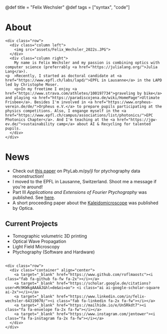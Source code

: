 @def title = "Felix Wechsler"
@def tags = ["syntax", "code"]

# About 


<!-- raw html to allow a responsive row  -->
~~~
<div class="row">
  <div class="column left">
    <img src="assets/Felix_Wechsler_2022s.JPG">
  </div>
  <div class="column right">
    My name is Felix Wechsler and my passion is combining optics with computer science (preferrably <a href="https://julialang.org/">Julia Lang</a>).
<p  >Recently, I started as doctoral candidate at <a href="https://www.epfl.ch/labs/lapd/">EPFL in Lausanne</a> in the LAPD led by Christophe Moser.
    <p>In my freetime I enjoy <a href="https://www.strava.com/athletes/100197734">graveling by bike</a> and playing <a href="https://paradiscojena.de/wiki/HomePage">Ultimate Frisbee</a>. Besides I'm involved in <a href="https://www.orpheus-verein.de/de/">Orpheus e.V.</a> to prepare pupils participating at the physics competitions. Also, I engange myself in the <a href="https://www.epfl.ch/campus/associations/list/photonics/">EPC Photonics Chapter</a>. And I'm teaching at the <a href="https://jgw-ev.de/">sustainability camp</a> about AI & Recycling for talented pupils. 
  </div>
</div>
~~~


# News
* Check out [this paper](https://opg.optica.org/oe/viewmedia.cfm?uri=oe-31-9-13763&html=true) on PtyLab.m/py/jl for ptychography data reconstruction! 
* I moved to the EPFL in Lausanne, Switzerland. Shoot me a message if you're around!
* Part III *Applications and Extensions of Fourier Ptychography* was published. See [here](https://www.cambridge.org/core/services/aop-cambridge-core/content/view/775BCAA7142953570F3CFC96D9BE9FA6/S1551929522001298a.pdf/div-class-title-applications-and-extensions-of-fourier-ptychography-div.pdf).
* A short proceeding paper about the [Kaleidomicroscope](https://opg.optica.org/abstract.cfm?uri=COSI-2022-CTu4F.5) was published by Optica.


## Current Projects 
* Tomographic volumetric 3D printing
* Optical Wave Propagation
* Light Field Microscopy 
* Ptychography (Software and Hardware)

##
~~~
<div class="row">
  <div class="container" align="center">
    <a target="_blank" href="https://www.github.com/roflmaostc"><i class="fab fa-github fa-fw fa-2x"></i></a>
    <a target="_blank" href="https://scholar.google.de/citations?user=Mc9KWkgAAAAJ&hl=de&oi=ao"> <i class="ai ai-google-scholar-square ai-2x"></i></a>
    <a target="_blank" href="https://www.linkedin.com/in/felix-wechsler-64319070/"><i class="fab fa-linkedin fa-2x fa-fw"></i></a>
    <a target="_blank" href="https://mailhide.io/e/Un5Rkdt7"><i class="fa fa-envelope fa-2x fa-fw"></i></a>
    <a target="_blank" href="https://www.instagram.com/jentower"><i class="fa fa-instagram fa-2x fa-fw"></i></a>
  </div> 
</div>
~~~
